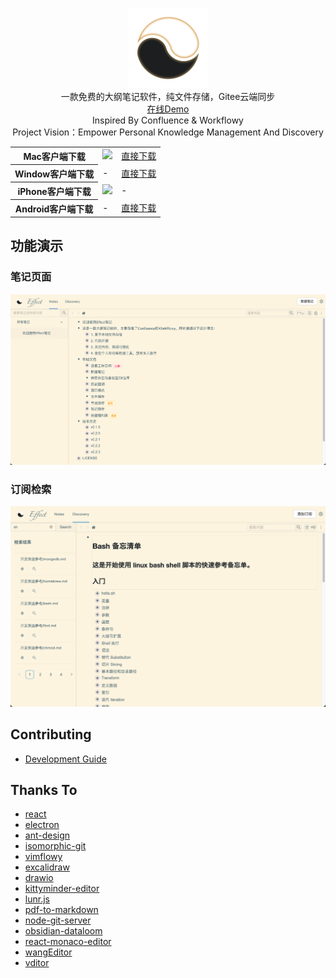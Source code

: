 <p align="center">
<img width="128px" src="./public/images/icon.png">
<br>
一款免费的大纲笔记软件，纯文件存储，Gitee云端同步
<br>
  <span>
    <a target="_blank" href="http://demo.effectnote.com/note/-1">在线Demo</a>
  </span>
<br>
  Inspired By Confluence & Workflowy
<br>
Project Vision：Empower Personal Knowledge Management And Discovery
</p>
  <table align="center">
    <tr>
      <th>
        Mac客户端下载
      </th>
      <td>
         <a target="_blank" href="https://apps.apple.com/cn/app/effectnote/id6458540943?mt=12"><image width='150px' src="./public/images/mas_en.svg"/> </a>
      </td>
       <td>
          <a target="_blank" href="https://fileserver-1314328063.cos.ap-beijing.myqcloud.com/Mac/EffectNote-0.6.2-x64.dmg">直接下载</a>
       </td>
    </tr>
    <tr>
      <th>
         Window客户端下载
      </th>
      <td>
         -
      </td>
       <td>
          <a target="_blank" href="https://fileserver-1314328063.cos.ap-beijing.myqcloud.com/Windows/EffectNote-0.6.2%20Setup.exe">直接下载</a>
       </td>
     </tr>
    <tr>
      <th>
        iPhone客户端下载
      </th>
      <td>
         <a target="_blank" href="https://apps.apple.com/cn/app/effectnote/id6458540943?mt=12"><image width='120px' src="./public/images/appstore.png"/> </a>
      </td>
       <td>
          -
       </td>
    </tr>
   <tr>
      <th>
        Android客户端下载
      </th>
      <td>
         -
      </td>
       <td>
          <a target="_blank" href="https://fileserver-1314328063.cos.ap-beijing.myqcloud.com/Android/effectnote-1.0.6.apk">直接下载</a>
       </td>
    </tr>
  </table>


## 功能演示

### 笔记页面
![](./public/images/readme_pic1.png)
### 订阅检索
![](./public/images/readme_pic2.png)

## Contributing
- [Development Guide](https://github.com/WeiWenda/effect-note/blob/master/Development.md)

## Thanks To
- [react](https://github.com/facebook/react)
- [electron](https://github.com/electron/electron)
- [ant-design](https://github.com/ant-design/ant-design)
- [isomorphic-git](https://github.com/isomorphic-git/isomorphic-git)
- [vimflowy](https://github.com/WuTheFWasThat/vimflowy)
- [excalidraw](https://github.com/excalidraw/excalidraw)
- [drawio](https://github.com/jgraph/drawio)
- [kittyminder-editor](https://github.com/fex-team/kityminder-editor)
- [lunr.js](https://github.com/olivernn/lunr.js)
- [pdf-to-markdown](https://github.com/jzillmann/pdf-to-markdown)
- [node-git-server](https://github.com/gabrielcsapo/node-git-server)
- [obsidian-dataloom](https://github.com/trey-wallis/obsidian-dataloom)
- [react-monaco-editor](https://github.com/react-monaco-editor/react-monaco-editor)
- [wangEditor](https://github.com/wangeditor-team/wangEditor)
- [vditor](https://github.com/Vanessa219/vditor)


